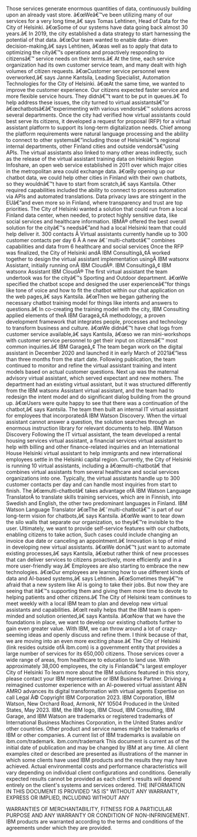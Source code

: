 ﻿Those services generate enormous quantities of data, continuously building upon an already vast store. â€œWeâ€™ve been utilizing many of our services for a very long time,â€ says Tomas Lehtinen, Head of Data for the City of Helsinki. â€œSome of our systems have data going back almost 30 years.â€ In 2019, the city established a data strategy to start harnessing the potential of that data. â€œOur team wanted to enable data- driven decision-making,â€ says Lehtinen, â€œas well as to apply that data to optimizing the cityâ€™s operations and proactively responding to citizensâ€™ service needs on their terms.â€ At the time, each service organization had its own customer service team, and many dealt with high volumes of citizen requests. â€œCustomer service personnel were overworked,â€ says Janne Kantsila, Leading Specialist, Automation Technologies for the City of Helsinki. â€œAt the same time, we wanted to improve the customer experience. Our citizens expected faster service and more flexible service hours. They didnâ€™t want to be put in queues.â€ To help address these issues, the city turned to virtual assistantsâ€”or â€œchatbotsâ€â€”experimenting with various vendorsâ€™ solutions across several departments. Once the city had verified how virtual assistants could best serve its citizens, it developed a request for proposal (RFP) for a virtual assistant platform to support its long-term digitalization needs. Chief among the platform requirements were natural language processing and the ability to connect to other systemsâ€”including those of Helsinkiâ€™s regional internal departments, other Finland cities and outside vendorsâ€”using APIs. The virtual assistants also linked to many other areas indirectly, such as the release of the virtual assistant training data on Helsinki Region Infoshare, an open web service established in 2011 over which major cities in the metropolitan area could exchange data. â€œBy opening up our chatbot data, we could help other cities in Finland with their own chatbots, so they wouldnâ€™t have to start from scratch,â€ says Kantsila. Other required capabilities included the ability to connect to process automation via APIs and automated translations. Data privacy laws are stringent in the EUâ€”and even more so in Finland, where transparency and trust are top priorities. The City of Helsinki wanted a solution that could run from a local Finland data center, when needed, to protect highly sensitive data, like social services and healthcare information. IBMÂ® offered the best overall solution for the cityâ€™s needsâ€”and had a local Helsinki team that could help deliver it. 300 contacts Â  Virtual assistants currently handle up to 300 customer contacts per day 6 Â  A new â€˜multi-chatbotâ€™ combines capabilities and data from 6 healthcare and social services Once the RFP was finalized, the City of Helsinki andÂ IBM Consultingâ„¢Â worked together to design the virtual assistant implementation usingÂ IBM watsonx Assistant, initially running onÂ IBM CloudÂ®. IBM Consultingâ„¢ IBM watsonx Assistant IBM CloudÂ® The first virtual assistant the team undertook was for the cityâ€™s Sporting and Outdoor department. â€œWe specified the chatbot scope and designed the user experienceâ€”for things like tone of voice and how to fit the chatbot within our chat application on the web pages,â€ says Kantsila. â€œThen we began gathering the necessary chatbot training model for things like intents and answers to questions.â€ In co-creating the training model with the city, IBM Consulting applied elements of theÂ IBM Garageâ„¢Â methodology, a proven development framework that integrates people, processes and technology to transform business and culture. â€œWe didnâ€™t have chat logs from customer service available,â€ says Kantsila, â€œso we ran mini-workshops with customer service personnel to get their input on citizensâ€™ most common inquiries.â€ IBM Garageâ„¢ The team began work on the digital assistant in December 2020 and launched it in early March of 2021â€”less than three months from the start date. Following publication, the team continued to monitor and refine the virtual assistant training and intent models based on actual customer questions. Next up was the maternal advisory virtual assistant, which served expectant and new mothers. The department had an existing virtual assistant, but it was structured differently from the IBM watsonx Assistant virtual assistant, and the team had to redesign the intent model and do significant dialog building from the ground up. â€œUsers were quite happy to see that there was a continuation of the chatbot,â€ says Kantsila. The team then built an internal IT virtual assistant for employees that incorporatedÂ IBM Watson Discovery. When the virtual assistant cannot answer a question, the solution searches through an enormous instruction library for relevant documents to help. IBM Watson Discovery Following the IT virtual assistant, the team developed a rental housing services virtual assistant, a financial services virtual assistant to help with billing and other finance-related inquiries and an International House Helsinki virtual assistant to help immigrants and new international employees settle in the Helsinki capital region. Currently, the City of Helsinki is running 10 virtual assistants, including a â€œmulti-chatbotâ€ that combines virtual assistants from several healthcare and social services organizations into one. Typically, the virtual assistants handle up to 300 customer contacts per day and can handle most inquiries from start to finish. The â€œmulti-chatbotâ€ takes advantage ofÂ IBM Watson Language TranslatorÂ to translate skills training services, which are in Finnish, into Swedish and English, the other two predominant languages in Finland. IBM Watson Language Translator â€œThe â€˜multi-chatbotâ€™ is part of our long-term vision for chatbots,â€ says Kantsila. â€œWe want to tear down the silo walls that separate our organization, so theyâ€™re invisible to the user. Ultimately, we want to provide self-service features with our chatbots, enabling citizens to take action, Such cases could include changing an invoice due date or canceling an appointment.â€ Innovation is top of mind in developing new virtual assistants. â€œWe donâ€™t just want to automate existing processes,â€ says Kantsila, â€œbut rather think of new processes that can deliver services to citizens proactively, more efficiently and in a more user-friendly way.â€ Employees are also starting to embrace the new technologies. â€œOur employees are learning how to use different kinds of data and AI-based systems,â€ says Lehtinen. â€œSometimes theyâ€™re afraid that a new system like AI is going to take their jobs. But now they are seeing that itâ€™s supporting them and giving them more time to devote to helping patients and other citizens.â€ The City of Helsinki team continues to meet weekly with a local IBM team to plan and develop new virtual assistants and capabilities. â€œIt really helps that the IBM team is open-minded and solution oriented,â€ says Kantsila. â€œNow that we have the foundations in place, we want to develop our existing chatbots further to gain even greater value. With IBM, we can throw around a lot of crazy-seeming ideas and openly discuss and refine them. I think because of that, we are moving into an even more exciting phase.â€ The City of Helsinki (link resides outside ofÂ ibm.com) is a government entity that provides a large number of services for its 650,000 citizens. Those services cover a wide range of areas, from healthcare to education to land use. With approximately 38,000 employees, the city is Finlandâ€™s largest employer City of Helsinki To learn more about the IBM solutions featured in this story, please contact your IBM representative or IBM Business Partner. Driving a reimagined customer experience with an AI-powered virtual assistant ABN AMRO advances its digital transformation with virtual agents Expertise on call Legal Â© Copyright IBM Corporation 2023. IBM Corporation, IBM Watson, New Orchard Road, Armonk, NY 10504 Produced in the United States, May 2023. IBM, the IBM logo, IBM Cloud, IBM Consulting, IBM Garage, and IBM Watson are trademarks or registered trademarks of International Business Machines Corporation, in the United States and/or other countries. Other product and service names might be trademarks of IBM or other companies. A current list of IBM trademarks is available on ibm.com/trademark. ibm.com/trademark This document is current as of the initial date of publication and may be changed by IBM at any time. All client examples cited or described are presented as illustrations of the manner in which some clients have used IBM products and the results they may have achieved. Actual environmental costs and performance characteristics will vary depending on individual client configurations and conditions. Generally expected results cannot be provided as each client's results will depend entirely on the client's systems and services ordered. THE INFORMATION IN THIS DOCUMENT IS PROVIDED "AS IS" WITHOUT ANY WARRANTY, EXPRESS OR IMPLIED, INCLUDING WITHOUT ANY

WARRANTIES OF MERCHANTABILITY, FITNESS FOR A PARTICULAR PURPOSE AND ANY WARRANTY OR CONDITION OF NON-INFRINGEMENT. IBM products are warranted according to the terms and conditions of the agreements under which they are provided.
